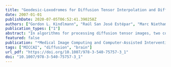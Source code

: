 ```yaml
---
title: "Geodesic-Loxodromes for Diffusion Tensor Interpolation and Difference Measurement"
date: 2007-01-01
publishDate: 2020-07-05T06:52:41.390258Z
authors: ["Gordon L. Kindlmann", "Raúl San José Estépar", "Marc Niethammer", "Steven Haker", "Carl-Fredrik Westin"]
publication_types: ["1"]
abstract: "In algorithms for processing diffusion tensor images, two common ingredients are interpolating tensors, and measuring the distance between them. We propose a new class of interpolation paths for tensors, termed geodesic-loxodromes, which explicitly preserve clinically important tensor attributes, such as mean diffusivity or fractional anisotropy, while using basic differential geometry to interpolate tensor orientation. This contrasts with previous Riemannian and Log-Euclidean methods that preserve the determinant. Path integrals of tangents of geodesic-loxodromes generate novel measures of over-all difference between two tensors, and of difference in shape and in orientation."
featured: false
publication: "*Medical Image Computing and Computer-Assisted Intervention - MICCAI 2007, 10th International Conference, Brisbane, Australia, October 29 - November 2, 2007, Proceedings, Part I*"
tags: ["MICCAI", "diffusion", "brain"]
url_pdf: "https://doi.org/10.1007/978-3-540-75757-3_1"
doi: "10.1007/978-3-540-75757-3_1"
---
```


